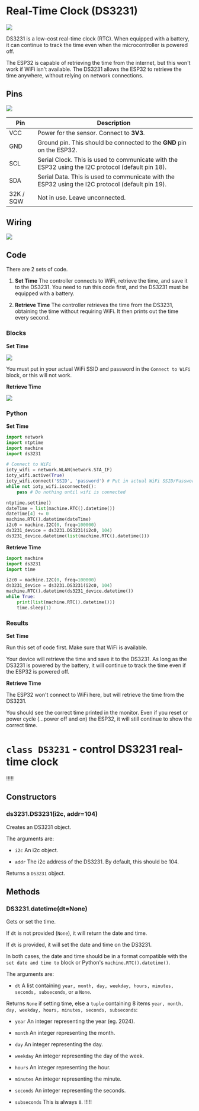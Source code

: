 # Real-Time Clock (DS3231)

![](images/ds3231.webp)

DS3231 is a low-cost real-time clock (RTC).
When equipped with a battery, it can continue to track the time even when the microcontroller is powered off.

The ESP32 is capable of retrieving the time from the internet, but this won't work if WiFi isn't available.
The DS3231 allows the ESP32 to retrieve the time anywhere, without relying on network connections.

## Pins

![](images/ds3231_pinout.webp)

| Pin | Description |
| --- | --- |
| VCC | Power for the sensor. Connect to **3V3**. |
| GND | Ground pin. This should be connected to the **GND** pin on the ESP32. |
| SCL | Serial Clock. This is used to communicate with the ESP32 using the I2C protocol (default pin 18). |
| SDA | Serial Data. This is used to communicate with the ESP32 using the I2C protocol (default pin 19). |
| 32K / SQW | Not in use. Leave unconnected. |

## Wiring

![](images/ds3231_wiring.webp)

## Code

There are 2 sets of code.

1. **Set Time** The controller connects to WiFi, retrieve the time, and save it to the DS3231. You need to run this code first, and the DS3231 must be equipped with a battery.

2. **Retrieve Time** The controller retrieves the time from the DS3231, obtaining the time without requiring WiFi. It then prints out the time every second.

### Blocks

**Set Time**

![](images/ds3231_blocks1.webp)

You must put in your actual WiFi SSID and password in the `Connect to WiFi` block, or this will not work.

**Retrieve Time**

![](images/ds3231_blocks2.webp)

### Python

**Set Time**

```python
import network
import ntptime
import machine
import ds3231

# Connect to WiFi
ioty_wifi = network.WLAN(network.STA_IF)
ioty_wifi.active(True)
ioty_wifi.connect('SSID', 'password') # Put in actual WiFi SSID/Password
while not ioty_wifi.isconnected():
    pass # Do nothing until wifi is connected

ntptime.settime()
dateTime = list(machine.RTC().datetime())
dateTime[4] += 0
machine.RTC().datetime(dateTime)
i2c0 = machine.I2C(0, freq=100000)
ds3231_device = ds3231.DS3231(i2c0, 104)
ds3231_device.datetime(list(machine.RTC().datetime()))
```

**Retrieve Time**

```python
import machine
import ds3231
import time

i2c0 = machine.I2C(0, freq=100000)
ds3231_device = ds3231.DS3231(i2c0, 104)
machine.RTC().datetime(ds3231_device.datetime())
while True:
    print(list(machine.RTC().datetime()))
    time.sleep(1)
```

### Results

**Set Time**

Run this set of code first.
Make sure that WiFi is available.

Your device will retrieve the time and save it to the DS3231.
As long as the DS3231 is powered by the battery, it will continue to track the time even if the ESP32 is powered off.

**Retrieve Time**

The ESP32 won't connect to WiFi here, but will retrieve the time from the DS3231.

You should see the correct time printed in the monitor.
Even if you reset or power cycle (...power off and on) the ESP32, it will still continue to show the correct time.

# `class DS3231` - control DS3231 real-time clock

!!!!!
## Constructors

### ds3231.DS3231(i2c, addr=104)

Creates an DS3231 object.

The arguments are:

* `i2c` An i2c object.

* `addr` The i2c address of the DS3231. By default, this should be 104.

Returns a `DS3231` object.

## Methods

### DS3231.datetime(dt=None)

Gets or set the time.

If `dt` is not provided (`None`), it will return the date and time.

If `dt` is provided, it will set the date and time on the DS3231.

In both cases, the date and time should be in a format compatible with the `set date and time to` block or Python's `machine.RTC().datetime()`.

The arguments are:

* `dt` A list containing `year, month, day, weekday, hours, minutes, seconds, subseconds`, or a `None`.

Returns `None` if setting time, else a `tuple` containing 8 items `year, month, day, weekday, hours, minutes, seconds, subseconds`:

* `year` An integer representing the year (eg. 2024).

* `month` An integer representing the month.

* `day` An integer representing the day.

* `weekday` An integer representing the day of the week.

* `hours` An integer representing the hour.

* `minutes` An integer representing the minute.

* `seconds` An integer representing the seconds.

* `subseconds` This is always `0`.
!!!!!